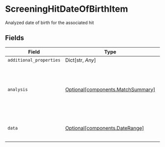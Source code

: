 # ScreeningHitDateOfBirthItem

Analyzed date of birth for the associated hit


## Fields

| Field                                                                        | Type                                                                         | Required                                                                     | Description                                                                  |
| ---------------------------------------------------------------------------- | ---------------------------------------------------------------------------- | ---------------------------------------------------------------------------- | ---------------------------------------------------------------------------- |
| `additional_properties`                                                      | Dict[str, *Any*]                                                             | :heavy_minus_sign:                                                           | N/A                                                                          |
| `analysis`                                                                   | [Optional[components.MatchSummary]](../../models/components/matchsummary.md) | :heavy_minus_sign:                                                           | Summary object reflecting the match result of the associated data            |
| `data`                                                                       | [Optional[components.DateRange]](../../models/components/daterange.md)       | :heavy_minus_sign:                                                           | A date range with a start and end date                                       |